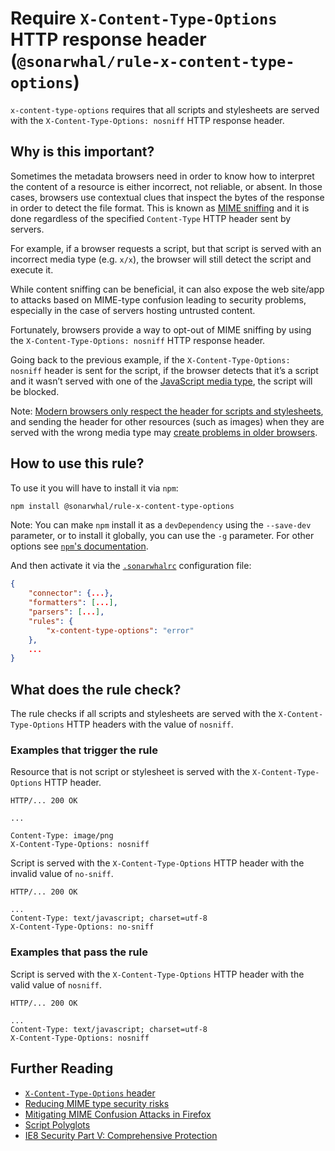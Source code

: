 # Require `X-Content-Type-Options` HTTP response header (`@sonarwhal/rule-x-content-type-options`)

`x-content-type-options` requires that all scripts and
stylesheets are served with the `X-Content-Type-Options: nosniff`
HTTP response header.

## Why is this important?

Sometimes the metadata browsers need in order to know how to interpret
the content of a resource is either incorrect, not reliable, or absent.
In those cases, browsers use contextual clues that inspect the bytes of
the response in order to detect the file format. This is known as [MIME
sniffing][mime sniffing spec] and it is done regardless of the specified
`Content-Type` HTTP header sent by servers.

For example, if a browser requests a script, but that script is served
with an incorrect media type (e.g. `x/x`), the browser will still detect
the script and execute it.

While content sniffing can be beneficial, it can also expose the web
site/app to attacks based on MIME-type confusion leading to security
problems, especially in the case of servers hosting untrusted content.

Fortunately, browsers provide a way to opt-out of MIME sniffing by
using the `X-Content-Type-Options: nosniff` HTTP response header.

Going back to the previous example, if the `X-Content-Type-Options: nosniff`
header is sent for the script, if the browser detects that it’s a script
and it wasn’t served with one of the [JavaScript media type][javascript
media types], the script will be blocked.

Note: [Modern browsers only respect the header for scripts and
stylesheets][fetch spec blocking], and sending the header for other
resources (such as images) when they are served with the wrong media
type may [create problems in older browsers][fetch spec issue].

## How to use this rule?

To use it you will have to install it via `npm`:

```bash
npm install @sonarwhal/rule-x-content-type-options
```

Note: You can make `npm` install it as a `devDependency` using the `--save-dev`
parameter, or to install it globally, you can use the `-g` parameter. For
other options see
[`npm`'s documentation](https://docs.npmjs.com/cli/install).

And then activate it via the [`.sonarwhalrc`][sonarwhalrc]
configuration file:

```json
{
    "connector": {...},
    "formatters": [...],
    "parsers": [...],
    "rules": {
        "x-content-type-options": "error"
    },
    ...
}
```

## What does the rule check?

The rule checks if all scripts and stylesheets are served with the
`X-Content-Type-Options` HTTP headers with the value of `nosniff`.

### Examples that **trigger** the rule

Resource that is not script or stylesheet is served with the
`X-Content-Type-Options` HTTP header.

```text
HTTP/... 200 OK

...

Content-Type: image/png
X-Content-Type-Options: nosniff
```

Script is served with the `X-Content-Type-Options` HTTP header
with the invalid value of `no-sniff`.

```text
HTTP/... 200 OK

...
Content-Type: text/javascript; charset=utf-8
X-Content-Type-Options: no-sniff
```

### Examples that **pass** the rule

Script is served with the `X-Content-Type-Options` HTTP header
with the valid value of `nosniff`.

```text
HTTP/... 200 OK

...
Content-Type: text/javascript; charset=utf-8
X-Content-Type-Options: nosniff
```

## Further Reading

* [`X-Content-Type-Options` header](https://fetch.spec.whatwg.org/#x-content-type-options-header)
* [Reducing MIME type security risks](https://msdn.microsoft.com/en-us/library/gg622941.aspx)
* [Mitigating MIME Confusion Attacks in Firefox](https://blog.mozilla.org/security/2016/08/26/mitigating-mime-confusion-attacks-in-firefox/)
* [Script Polyglots](https://blogs.msdn.microsoft.com/ieinternals/2014/11/24/script-polyglots/)
* [IE8 Security Part V: Comprehensive Protection](https://blogs.msdn.microsoft.com/ie/2008/07/02/ie8-security-part-v-comprehensive-protection/)

<!-- Link labels: -->

[fetch spec blocking]: https://fetch.spec.whatwg.org/#should-response-to-request-be-blocked-due-to-nosniff%3F
[fetch spec issue]: https://github.com/whatwg/fetch/issues/395
[javascript media types]: https://html.spec.whatwg.org/multipage/scripting.html#javascript-mime-type
[mime sniffing spec]: https://mimesniff.spec.whatwg.org/
[sonarwhalrc]: https://sonarwhal.com/docs/user-guide/further-configuration/sonarwhalrc-formats/

<!-- Apache links -->

[apache directory]: https://httpd.apache.org/docs/current/mod/core.html#directory
[header directive]: https://httpd.apache.org/docs/current/mod/mod_headers.html#header
[how to enable apache modules]: https://github.com/h5bp/server-configs-apache/wiki/How-to-enable-Apache-modules
[htaccess is slow]: https://httpd.apache.org/docs/current/howto/htaccess.html#when
[main apache conf file]: https://httpd.apache.org/docs/current/configuring.html#main
[mod_headers]: https://httpd.apache.org/docs/current/mod/mod_headers.html
[mod_mime]: https://httpd.apache.org/docs/current/mod/mod_mime.html

<!-- IIS links -->

[url rewrite]: https://docs.microsoft.com/en-us/iis/extensions/url-rewrite-module/using-the-url-rewrite-module
